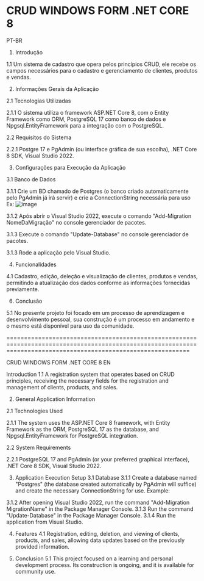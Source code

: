 # CRUD WINDOWS FORM .NET CORE 8 

PT-BR

1. Introdução

1.1  Um sistema de cadastro que opera pelos princípios CRUD, ele recebe os campos necessários para o cadastro e gerenciamento de clientes, produtos e vendas.

2. Informações Gerais da Aplicação

2.1 Tecnologias Utilizadas 

2.1.1 O sistema utiliza o framework ASP.NET Core 8, com o Entity Framework como ORM, PostgreSQL 17 como banco de dados e Npgsql.EntityFramework para a integração com o PostgreSQL.

2.2 Requisitos do Sistema

2.2.1 Postgre 17 e PgAdmin (ou interface gráfica de sua escolha), .NET Core 8 SDK, Visual Studio 2022.

3. Configurações para Execução da Aplicação

3.1 Banco de Dados

3.1.1 Crie um BD chamado de Postgres (o banco criado automaticamente pelo PgAdmin já irá servir) e crie a ConnectionString necessária para uso Ex:
![image](https://user-images.githubusercontent.com/101078851/236371514-d138c360-29b6-4c4a-b38c-ebba959d42cb.png)

3.1.2 Após abrir o Visual Studio 2022, execute o comando "Add-Migration NomeDaMigração" no console gerenciador de pacotes.

3.1.3 Execute o comando "Update-Database" no console gerenciador de pacotes.

3.1.3 Rode a aplicação pelo Visual Studio.

4. Funcionalidades
   
4.1 Cadastro, edição, deleção e visualização de clientes, produtos e vendas, permitindo a atualização dos dados conforme as informações fornecidas previamente.

6. Conclusão
   
5.1 No presente projeto foi focado em um processo de aprendizagem e desenvolvimento pessoal, sua construção é um processo em andamento e o mesmo está disponível 
para uso da comunidade.

================================================================================================================================================================

CRUD WINDOWS FORM .NET CORE 8
EN

Introduction
1.1 A registration system that operates based on CRUD principles, receiving the necessary fields for the registration and management of clients, products, and sales.

2. General Application Information

2.1 Technologies Used

2.1.1 The system uses the ASP.NET Core 8 framework, with Entity Framework as the ORM, PostgreSQL 17 as the database, and Npgsql.EntityFramework for PostgreSQL integration.

2.2 System Requirements

2.2.1 PostgreSQL 17 and PgAdmin (or your preferred graphical interface), .NET Core 8 SDK, Visual Studio 2022.

3. Application Execution Setup
3.1 Database
3.1.1 Create a database named "Postgres" (the database created automatically by PgAdmin will suffice) and create the necessary ConnectionString for use. Example:


3.1.2 After opening Visual Studio 2022, run the command "Add-Migration MigrationName" in the Package Manager Console.
3.1.3 Run the command "Update-Database" in the Package Manager Console.
3.1.4 Run the application from Visual Studio.

4. Features
4.1 Registration, editing, deletion, and viewing of clients, products, and sales, allowing data updates based on the previously provided information.

5. Conclusion
5.1 This project focused on a learning and personal development process. Its construction is ongoing, and it is available for community use.
